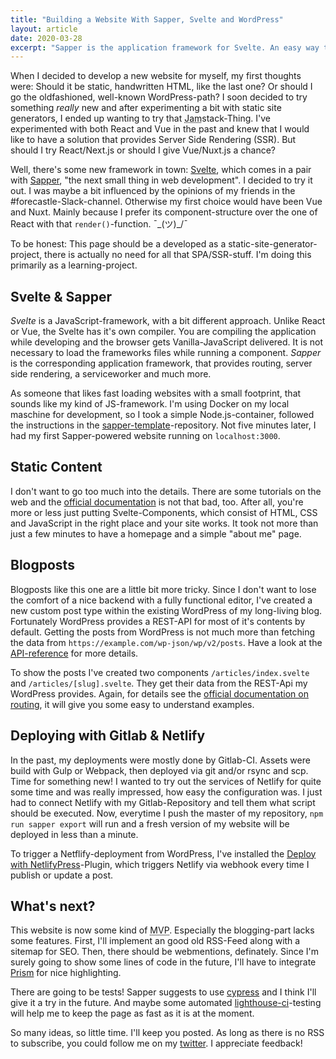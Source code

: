 ```yaml
---
title: "Building a Website With Sapper, Svelte and WordPress"
layout: article
date: 2020-03-28
excerpt: "Sapper is the application framework for Svelte. An easy way to build a server side rendered single page application. (Bingo!) WordPress is used as a backend for articles like this one. Here are some details."
---
```


When I decided to develop a new website for myself, my first thoughts were: Should it be static, handwritten HTML, like the last one? Or should I go the oldfashioned, well-known WordPress-path? I soon decided to try something <em>really</em> new and after experimenting a bit with static site generators, I ended up wanting to try that <abbr title="JavaScript, APIs, and Markup">Jam</abbr>stack-Thing. I've experimented with both React and Vue in the past and knew that I would like to have a solution that provides Server Side Rendering (SSR). But should I try React/Next.js or should I give Vue/Nuxt.js a chance?

Well, there's some new framework in town: <a href="https://svelte.dev">Svelte</a>, which comes in a pair with <a href="https://sapper.svelte.dev">Sapper</a>, "the next small thing in web development". I decided to try it out. I was maybe a bit influenced by the opinions of my friends in the #forecastle-Slack-channel. Otherwise my first choice would have been Vue and Nuxt. Mainly because I prefer its component-structure over the one of React with that `render()`-function. ¯\_(ツ)\_/¯

To be honest: This page should be a developed as a static-site-generator-project, there is actually no need for all that SPA/SSR-stuff. I'm doing this primarily as a learning-project.

## Svelte &amp; Sapper

<em>Svelte</em> is a JavaScript-framework, with a bit different approach. Unlike React or Vue, the Svelte has it's own compiler. You are compiling the application while developing and the browser gets Vanilla-JavaScript delivered. It is not necessary to load the frameworks files while running a component. <em>Sapper</em> is the corresponding application framework, that provides routing, server side rendering, a serviceworker and much more.

As someone that likes fast loading websites with a small footprint, that sounds like my kind of JS-framework. I'm using Docker on my local maschine for development, so I took a simple Node.js-container, followed the instructions in the <a href="https://github.com/sveltejs/sapper-template">sapper-template</a>-repository. Not five minutes later, I had my first Sapper-powered website running on `localhost:3000`.

## Static Content

I don't want to go too much into the details. There are some tutorials on the web and the <a href="https://sapper.svelte.dev/docs#Getting_started">official documentation</a> is not that bad, too. After all, you're more or less just putting Svelte-Components, which consist of HTML, CSS and JavaScript in the right place and your site works. It took not more than just a few minutes to have a homepage and a simple "about me" page.

## Blogposts

Blogposts like this one are a little bit more tricky. Since I don't want to lose the comfort of a nice backend with a fully functional editor, I've created a new custom post type within the existing WordPress of my long-living blog. Fortunately WordPress provides a REST-API for most of it's contents by default. Getting the posts from WordPress is not much more than fetching the data from `https://example.com/wp-json/wp/v2/posts`. Have a look at the <a href="https://developer.wordpress.org/rest-api/reference/">API-reference</a> for more details.

To show the posts I've created two components `/articles/index.svelte` and `/articles/[slug].svelte`. They get their data from the REST-Api my WordPress provides. Again, for details see the <a href="https://sapper.svelte.dev/docs#Routing">official documentation on routing</a>, it will give you some easy to understand examples.

## Deploying with Gitlab &amp; Netlify

In the past, my deployments were mostly done by Gitlab-CI. Assets were build with Gulp or Webpack, then deployed via git and/or rsync and scp. Time for something new! I wanted to try out the services of Netlify for quite some time and was really impressed, how easy the configuration was. I just had to connect Netlify with my Gitlab-Repository and tell them what script should be executed. Now, everytime I push the master of my repository, `npm run sapper export` will run and a fresh version of my website will be deployed in less than a minute.

To trigger a Netflify-deployment from WordPress, I've installed the <a href="https://wordpress.org/plugins/deploy-netlifypress/">Deploy with NetlifyPress</a>-Plugin, which triggers Netlify via webhook every time I publish or update a post.

## What's next?

This website is now some kind of <abbr title="minimum viable product">MVP</abbr>. Especially the blogging-part lacks some features. First, I'll implement an good old RSS-Feed along with a sitemap for SEO. Then, there should be webmentions, definately. Since I'm surely going to show some lines of code in the future, I'll have to integrate <a href="https://prismjs.com/">Prism</a> for nice highlighting.

There are going to be tests! Sapper suggests to use <a href="https://www.cypress.io/">cypress</a> and I think I'll give it a try in the future. And maybe some automated <a href="https://github.com/GoogleChrome/lighthouse-ci">lighthouse-ci</a>-testing will help me to keep the page as fast as it is at the moment.

So many ideas, so little time. I'll keep you posted. As long as there is no RSS to subscribe, you could follow me on my <a href="https://twitter.com/schneyra/">twitter</a>. I appreciate feedback!
